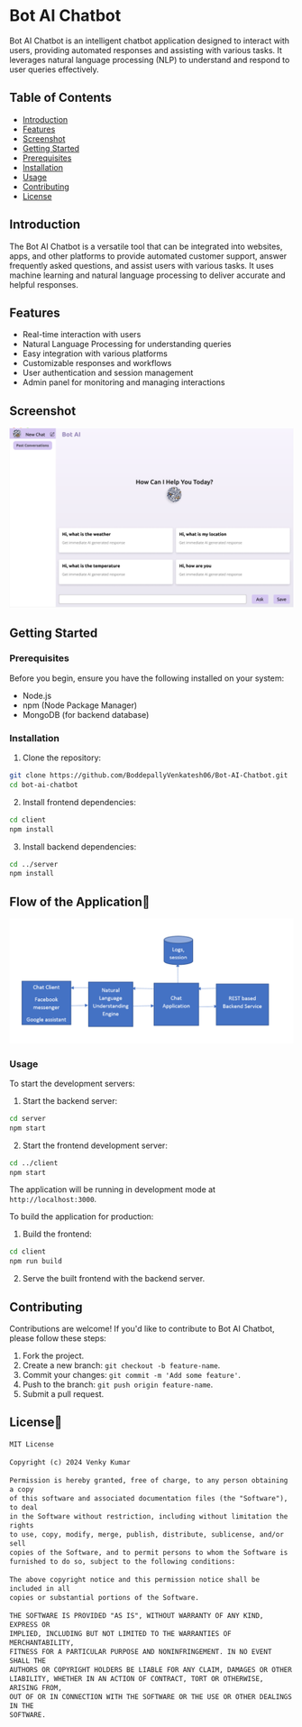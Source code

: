 # Bot AI Chatbot

Bot AI Chatbot is an intelligent chatbot application designed to interact with users, providing automated responses and assisting with various tasks. It leverages natural language processing (NLP) to understand and respond to user queries effectively.

## Table of Contents

- [Introduction](#introduction)
- [Features](#features)
- [Screenshot](#screenshot)
- [Getting Started](#getting-started)
- [Prerequisites](#prerequisites)
- [Installation](#installation)
- [Usage](#usage)
- [Contributing](#contributing)
- [License](#license)

## Introduction

The Bot AI Chatbot is a versatile tool that can be integrated into websites, apps, and other platforms to provide automated customer support, answer frequently asked questions, and assist users with various tasks. It uses machine learning and natural language processing to deliver accurate and helpful responses.

## Features

- Real-time interaction with users
- Natural Language Processing for understanding queries
- Easy integration with various platforms
- Customizable responses and workflows
- User authentication and session management
- Admin panel for monitoring and managing interactions

## Screenshot

![Bot AI Chatbot](https://github.com/BoddepallyVenkatesh06/Bot-AI-Chatbot/blob/main/Screenshot_Bot_AI.png)

## Getting Started

### Prerequisites

Before you begin, ensure you have the following installed on your system:
- Node.js
- npm (Node Package Manager)
- MongoDB (for backend database)

### Installation

1. Clone the repository:

```bash
git clone https://github.com/BoddepallyVenkatesh06/Bot-AI-Chatbot.git
cd bot-ai-chatbot
```

2. Install frontend dependencies:

```bash
cd client
npm install
```

3. Install backend dependencies:

```bash
cd ../server
npm install
```

## Flow of the Application🔧

![FlowChart](https://raw.githubusercontent.com/BoddepallyVenkatesh06/Bot-AI-Chatbot/main/Flowchart.webp)

### Usage

To start the development servers:

1. Start the backend server:

```bash
cd server
npm start
```

2. Start the frontend development server:

```bash
cd ../client
npm start
```

The application will be running in development mode at `http://localhost:3000`.

To build the application for production:

1. Build the frontend:

```bash
cd client
npm run build
```

2. Serve the built frontend with the backend server.

## Contributing

Contributions are welcome! If you'd like to contribute to Bot AI Chatbot, please follow these steps:

1. Fork the project.
2. Create a new branch: `git checkout -b feature-name`.
3. Commit your changes: `git commit -m 'Add some feature'`.
4. Push to the branch: `git push origin feature-name`.
5. Submit a pull request.

## License📝

```
MIT License

Copyright (c) 2024 Venky Kumar

Permission is hereby granted, free of charge, to any person obtaining a copy
of this software and associated documentation files (the "Software"), to deal
in the Software without restriction, including without limitation the rights
to use, copy, modify, merge, publish, distribute, sublicense, and/or sell
copies of the Software, and to permit persons to whom the Software is
furnished to do so, subject to the following conditions:

The above copyright notice and this permission notice shall be included in all
copies or substantial portions of the Software.

THE SOFTWARE IS PROVIDED "AS IS", WITHOUT WARRANTY OF ANY KIND, EXPRESS OR
IMPLIED, INCLUDING BUT NOT LIMITED TO THE WARRANTIES OF MERCHANTABILITY,
FITNESS FOR A PARTICULAR PURPOSE AND NONINFRINGEMENT. IN NO EVENT SHALL THE
AUTHORS OR COPYRIGHT HOLDERS BE LIABLE FOR ANY CLAIM, DAMAGES OR OTHER
LIABILITY, WHETHER IN AN ACTION OF CONTRACT, TORT OR OTHERWISE, ARISING FROM,
OUT OF OR IN CONNECTION WITH THE SOFTWARE OR THE USE OR OTHER DEALINGS IN THE
SOFTWARE.

```
